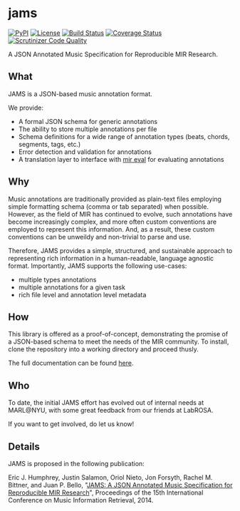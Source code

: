 jams
====
[![PyPI](https://img.shields.io/pypi/v/jams.svg)](https://pypi.python.org/pypi/jams)
[![License](https://img.shields.io/pypi/l/jams.svg)](https://github.com/marl/jams/blob/master/LICENSE.md)
[![Build Status](https://travis-ci.org/marl/jams.svg?branch=master)](https://travis-ci.org/marl/jams)
[![Coverage Status](https://coveralls.io/repos/marl/jams/badge.svg?branch=master)](https://coveralls.io/r/marl/jams?branch=master)
[![Scrutinizer Code Quality](https://scrutinizer-ci.com/g/marl/jams/badges/quality-score.png?b=master)](https://scrutinizer-ci.com/g/marl/jams/?branch=master)

A JSON Annotated Music Specification for Reproducible MIR Research.

What
----
JAMS is a JSON-based music annotation format.

We provide:
* A formal JSON schema for generic annotations
* The ability to store multiple annotations per file
* Schema definitions for a wide range of annotation types (beats, chords, segments, tags, etc.)
* Error detection and validation for annotations
* A translation layer to interface with [mir eval](https://craffel.github.io/mir_eval>)
    for evaluating annotations

Why
----
Music annotations are traditionally provided as plain-text files employing
simple formatting schema (comma or tab separated) when possible. However, as
the field of MIR has continued to evolve, such annotations have become
increasingly complex, and more often custom conventions are employed to
represent this information. And, as a result, these custom conventions can be
unweildy and non-trivial to parse and use.

Therefore, JAMS provides a simple, structured, and sustainable approach to
representing rich information in a human-readable, language agnostic format.
Importantly, JAMS supports the following use-cases:
* multiple types annotations
* multiple annotations for a given task
* rich file level and annotation level metadata

How
----
This library is offered as a proof-of-concept, demonstrating the promise of a
JSON-based schema to meet the needs of the MIR community. To install, clone the
repository into a working directory and proceed thusly.

The full documentation can be found [here](git@github.com:marl/jams.git).

Who
----
To date, the initial JAMS effort has evolved out of internal needs at MARL@NYU,
with some great feedback from our friends at LabROSA.

If you want to get involved, do let us know!

Details
-------
JAMS is proposed in the following publication:

Eric J. Humphrey, Justin Salamon, Oriol Nieto, Jon Forsyth, Rachel M. Bittner,
and Juan P. Bello, "[JAMS: A JSON Annotated Music Specification for Reproducible
MIR Research](http://marl.smusic.nyu.edu/papers/humphrey_jams_ismir2014.pdf)",
Proceedings of the 15th International Conference on Music Information Retrieval,
2014.
